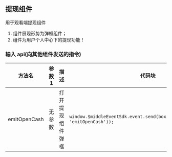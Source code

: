 ## 提现组件

用于观看端提现组件

1. 组件展现形势为弹框组件；
2. 组件为用户个人中心下的提现功能！

### 输入 api(向其他组件发送的指令)

| 方法名       | 参数 1 | 描述             | 代码块                                                                           |
| ------------ | ------ | ---------------- | -------------------------------------------------------------------------------- |
| emitOpenCash | 无参数 | 打开提现组件弹框 | `window.$middleEventSdk.event.send(boxEventOpitons(this.cuid, 'emitOpenCash'));` |

